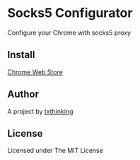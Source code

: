 # Socks5 Configurator

Configure your Chrome with socks5 proxy

## Install

[Chrome Web Store](https://chrome.google.com/webstore/detail/hnpgnjkeaobghpjjhaiemlahikgmnghb)

## Author

A project by [txthinking](https://www.txthinking.com)

## License

Licensed under The MIT License
